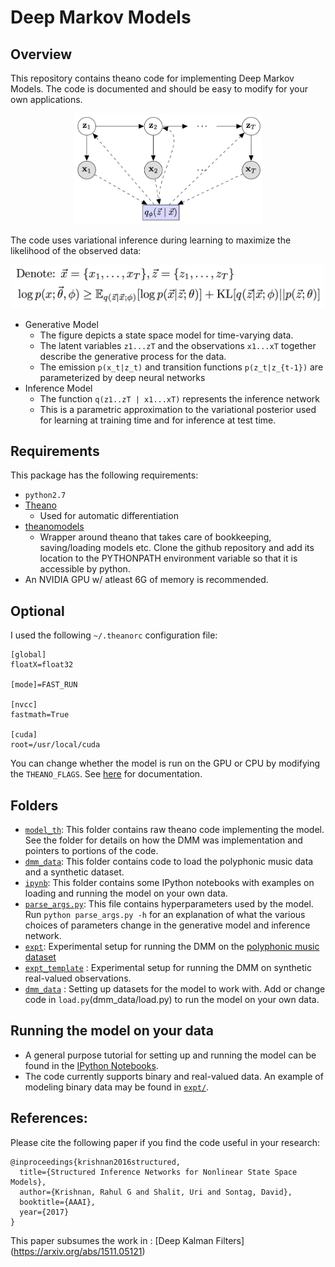 # Deep Markov Models

## Overview 
This repository contains theano code for implementing Deep Markov Models. The code is documented and should be easy to modify for your own applications. 

<p align="center"><img src="images/dmm.png" alt="Deep Markov Model" width="300"></p>

The code uses variational inference during learning to maximize the likelihood of the observed data:
<p align="center"><img src="images/ELBO.png" width="500" height="70" alt="Evidence Lower Bound"></p>

* Generative Model
    * The figure depicts a state space model for time-varying data. 
    * The latent variables `z1...zT` and the observations `x1...xT` together describe the generative process for the data.
    * The emission `p(x_t|z_t)` and transition functions `p(z_t|z_{t-1})` are parameterized by deep neural networks
* Inference Model
    * The function `q(z1..zT | x1...xT)` represents the inference network
    * This is a parametric approximation to the variational posterior used for learning at training time
    and for inference at test time. 

## Requirements
This package has the following requirements:
* `python2.7`
* [Theano](https://github.com/Theano/Theano)
    * Used for automatic differentiation
* [theanomodels](https://github.com/clinicalml/theanomodels) 
    * Wrapper around theano that takes care of bookkeeping, saving/loading models etc. Clone the github repository and add its location to the PYTHONPATH environment variable so that it is accessible by python.
* An NVIDIA GPU w/ atleast 6G of memory is recommended.

## Optional
I used the following `~/.theanorc` configuration file:
```
[global]
floatX=float32

[mode]=FAST_RUN

[nvcc]
fastmath=True

[cuda]
root=/usr/local/cuda
```

You can change whether the model is run on the GPU or CPU by modifying the `THEANO_FLAGS`. See [here](http://deeplearning.net/software/theano/library/config.html) for documentation.

## Folders 
* [`model_th`](model_th/): This folder contains raw theano code implementing the model. See the folder for details on how the DMM was implementation
and pointers to portions of the code. 
* [`dmm_data`](dmm_data/): This folder contains code to load the polyphonic music data and a synthetic dataset. 
* [`ipynb`](ipynb/): This folder contains some IPython notebooks with examples on loading and running the model on your own data.  
* [`parse_args.py`](parse_args.py): This file contains hyperparameters used by the model. Run `python parse_args.py -h` 
for an explanation of what the various choices of parameters change in the generative model and inference network.  
* [`expt`](expt/): Experimental setup for running the DMM on the [polyphonic music dataset](http://www-etud.iro.umontreal.ca/~boulanni/icml2012) 
* [`expt_template`](expt_template/) : Experimental setup for running the DMM on synthetic real-valued observations. 
* [`dmm_data`](dmm_data/) : Setting up datasets for the model to work with. Add or change code in `load.py`(dmm_data/load.py) to run the model on your own data. 

## Running the model on your data
* A general purpose tutorial for setting up and running the model can be found in the [IPython Notebooks](ipynb/).
* The code currently supports binary and real-valued data. An example of modeling binary data may be found in [`expt/`](expt/). 

## References: 
Please cite the following paper if you find the code useful in your research: 
```
@inproceedings{krishnan2016structured,
  title={Structured Inference Networks for Nonlinear State Space Models},
  author={Krishnan, Rahul G and Shalit, Uri and Sontag, David},
  booktitle={AAAI},
  year={2017}
}
```
This paper subsumes the work in : [Deep Kalman Filters] (https://arxiv.org/abs/1511.05121)
